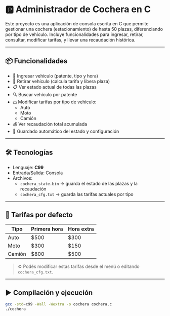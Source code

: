 # 🅿️ Administrador de Cochera en C

Este proyecto es una aplicación de consola escrita en C que permite gestionar una cochera (estacionamiento) de hasta 50 plazas, diferenciando por tipo de vehículo. Incluye funcionalidades para ingresar, retirar, consultar, modificar tarifas, y llevar una recaudación histórica.

---

## 📦 Funcionalidades

- 🚗 Ingresar vehículo (patente, tipo y hora)
- 🚪 Retirar vehículo (calcula tarifa y libera plaza)
- 📋 Ver estado actual de todas las plazas
- 🔍 Buscar vehículo por patente
- 💵 Modificar tarifas por tipo de vehículo:
  - Auto
  - Moto
  - Camión
- 💰 Ver recaudación total acumulada
- 💾 Guardado automático del estado y configuración

---

## 🛠️ Tecnologías

- Lenguaje: **C99**
- Entrada/Salida: Consola
- Archivos:
  - `cochera_state.bin` → guarda el estado de las plazas y la recaudación
  - `cochera_cfg.txt` → guarda las tarifas actuales por tipo

---

## 💸 Tarifas por defecto

| Tipo    | Primera hora | Hora extra |
|---------|---------------|-------------|
| Auto    | $500          | $300        |
| Moto    | $300          | $150        |
| Camión  | $800          | $500        |

> ⚙️ Podés modificar estas tarifas desde el menú o editando `cochera_cfg.txt`.

---

## ▶️ Compilación y ejecución

```bash
gcc -std=c99 -Wall -Wextra -o cochera cochera.c
./cochera

